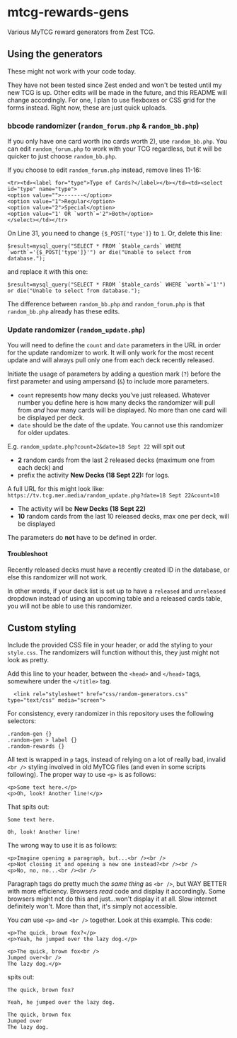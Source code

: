 # mtcg-rewards-gens
Various MyTCG reward generators from Zest TCG.

## Using the generators
These might not work with your code today.

They have not been tested since Zest ended and won't be tested until my new TCG is up. Other edits will be made in the future, and this README will change accordingly. For one, I plan to use flexboxes or CSS grid for the forms instead. Right now, these are just quick uploads.

### bbcode randomizer (`random_forum.php` & `random_bb.php`)
If you only have one card worth (no cards worth 2), use `random_bb.php`. You can edit `random_forum.php` to work with your TCG regardless, but it will be quicker to just choose `random_bb.php`.

If you choose to edit `random_forum.php` instead, remove lines 11-16:

````
<tr><td><label for="type">Type of Cards?</label></b></td><td><select id="type" name="type">
<option value="">-------</option>
<option value="1">Regular</option>
<option value="2">Special</option>
<option value="1' OR `worth`='2">Both</option>			
</select></td></tr>
````

On Line 31, you need to change `{$_POST['type']}` to `1`. Or, delete this line:

````
$result=mysql_query("SELECT * FROM `$table_cards` WHERE `worth`='{$_POST['type']}'") or die("Unable to select from database.");
````

and replace it with this one:

````
$result=mysql_query("SELECT * FROM `$table_cards` WHERE `worth`='1'") or die("Unable to select from database.");
````

The difference between `random_bb.php` and `random_forum.php` is that `random_bb.php` already has these edits.

### Update randomizer (`random_update.php`)
You will need to define the ``count`` and ``date`` parameters in the URL in order for the update randomizer to work. It will only work for the most recent update and will always pull only one from each deck recently released.

Initiate the usage of parameters by adding a question mark (`?`) before the first parameter and using ampersand (`&`) to include more parameters.

* `count` represents how many decks you've just released. Whatever number you define here is how many decks the randomizer will pull from *and* how many cards will be displayed. No more than one card will be displayed per deck.
* `date` should be the date of the update. You cannot use this randomizer for older updates.

E.g. `random_update.php?count=2&date=18 Sept 22` will spit out
* **2** random cards from the last 2 released decks (maximum one from each deck) and
* prefix the activity **New Decks (18 Sept 22):** for logs.

A full URL for this might look like: `https://tv.tcg.mer.media/random_update.php?date=18 Sept 22&count=10`
* The activity will be **New Decks (18 Sept 22)**
* **10** random cards from the last 10 released decks, max one per deck, will be displayed

The parameters do **not** have to be defined in order.

#### Troubleshoot
Recently released decks must have a recently created ID in the database, or else this randomizer will not work.

In other words, if your deck list is set up to have a `released` and `unreleased` dropdown instead of using an upcoming table and a released cards table, you will not be able to use this randomizer.

## Custom styling
Include the provided CSS file in your header, or add the styling to your `style.css`. The randomizers will function without this, they just might not look as pretty.

Add this line to your header, between the ``<head>`` and ``</head>`` tags, somewhere under the ``</title>`` tag.

````
  <link rel="stylesheet" href="css/random-generators.css" type="text/css" media="screen">
````

For consistency, every randomizer in this repository uses the following selectors:

````
.random-gen {}
.random-gen > label {}
.random-rewards {}
````

All text is wrapped in `p` tags, instead of relying on a lot of really bad, invalid `<br />` styling involved in old MyTCG files (and even in some scripts following). The proper way to use `<p>` is as follows:

````
<p>Some text here.</p>
<p>Oh, look! Another line!</p>
````

That spits out:

````
Some text here.

Oh, look! Another line!
````

The wrong way to use it is as follows:

````
<p>Imagine opening a paragraph, but...<br /><br />
<p>Not closing it and opening a new one instead?<br /><br />
<p>No, no, no...<br /><br />
````

Paragraph tags do pretty much the *same thing* as `<br />`, but WAY BETTER with more efficiency. Browsers *read* code and display it accordingly. Some browsers might not do this and just...won't display it at all. Slow internet definitely won't. More than that, it's simply not accessible.

You *can* use `<p>` and `<br />` together. Look at this example. This code:

````
<p>The quick, brown fox?</p>
<p>Yeah, he jumped over the lazy dog.</p>

<p>The quick, brown fox<br />
Jumped over<br />
The lazy dog.</p>
````

spits out:

````
The quick, brown fox?

Yeah, he jumped over the lazy dog.

The quick, brown fox
Jumped over
The lazy dog.
````
